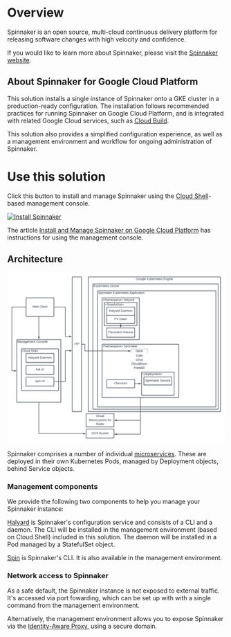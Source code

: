 # Overview

Spinnaker is an open source, multi-cloud continuous delivery platform for
releasing software changes with high velocity and confidence.

If you would like to learn more about Spinnaker, please visit the
[Spinnaker website](https://spinnaker.io/).

## About Spinnaker for Google Cloud Platform

This solution installs a single instance of Spinnaker onto a GKE cluster in a
production-ready configuration. The installation follows recommended practices
for running Spinnaker on Google Cloud Platform, and is integrated with related
Google Cloud services, such as [Cloud Build](https://cloud.google.com/cloud-build/).

This solution also provides a simplified configuration experience, as well as a
management environment and workflow for ongoing administration of Spinnaker.

# Use this solution

Click this button to install and manage Spinnaker using the [Cloud
Shell](https://cloud.google.com/shell/)-based management console.

[![Install Spinnaker](https://gstatic.com/cloudssh/images/open-btn.png)](https://console.cloud.google.com/cloudshell/editor?cloudshell_git_repo=https://github.com/GoogleCloudPlatform/spinnaker-for-gcp.git&cloudshell_working_dir=scripts/install&cloudshell_tutorial=provision-spinnaker.md&cloudshell_print=instructions.txt)

The article [Install and Manage Spinnaker on Google Cloud
Platform](https://cloud.google.com/docs/ci-cd/spinnaker/spinnaker-for-gcp)
has instructions for using the management console.

## Architecture

![Architecture diagram](resources/spinnaker-k8s-app-architecture.png)

Spinnaker comprises a number of individual
[microservices](https://www.spinnaker.io/reference/architecture/). These are
deployed in their own Kubernetes Pods, managed by Deployment objects, behind
Service objects.

### Management components

We provide the following two components to help you manage your Spinnaker instance:

[Halyard](https://www.spinnaker.io/reference/halyard/) is Spinnaker's
configuration service and consists of a CLI and a daemon. The CLI will be
installed in the management environment (based on Cloud Shell) included in
this solution. The daemon will be installed in a Pod managed by a StatefulSet
object.

[Spin](https://www.spinnaker.io/guides/spin/app/) is Spinnaker's CLI. It is also
available in the management environment.

### Network access to Spinnaker

As a safe default, the Spinnaker instance is not exposed to external traffic.
It's accessed via port fowarding, which can be set up with with a single
command from the management environment.

Alternatively, the management environment allows you to expose Spinnaker via
the [Identity-Aware Proxy](https://cloud.google.com/iap/), using a secure
domain.

